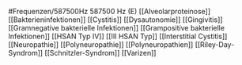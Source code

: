 #Frequenzen/587500Hz
587500 Hz (E)
[[Alveolarproteinose]]
[[Bakterieninfektionen]]
[[Cystitis]]
[[Dysautonomie]]
[[Gingivitis]]
[[Gramnegative bakterielle Infektionen]]
[[Grampositive bakterielle Infektionen]]
[[HSAN Typ IV]]
[[III HSAN Typ]]
[[Interstitial Cystitis]]
[[Neuropathie]]
[[Polyneuropathie]]
[[Polyneuropathien]]
[[Riley-Day-Syndrom]]
[[Schnitzler-Syndrom]]
[[Varizen]]